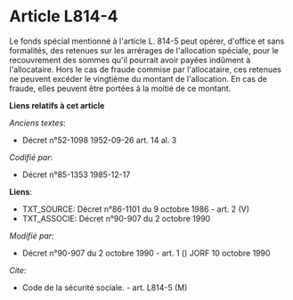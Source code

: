# Article L814-4

Le fonds spécial mentionné à l'article L. 814-5 peut opérer, d'office et sans formalités, des retenues sur les arrérages de
l'allocation spéciale, pour le recouvrement des sommes qu'il pourrait avoir payées indûment à l'allocataire. Hors le cas de
fraude commise par l'allocataire, ces retenues ne peuvent excéder le vingtième du montant de l'allocation. En cas de fraude,
elles peuvent être portées à la moitié de ce montant.

**Liens relatifs à cet article**

_Anciens textes_:

  - Décret n°52-1098 1952-09-26 art. 14 al. 3

_Codifié par_:

  - Décret n°85-1353 1985-12-17

**Liens**:

  - TXT_SOURCE: Décret n°86-1101 du 9 octobre 1986 - art. 2 (V)
  - TXT_ASSOCIE: Décret n°90-907 du 2 octobre 1990

_Modifié par_:

  - Décret n°90-907 du 2 octobre 1990 - art. 1 () JORF 10 octobre 1990

_Cite_:

  - Code de la sécurité sociale. - art. L814-5 (M)
